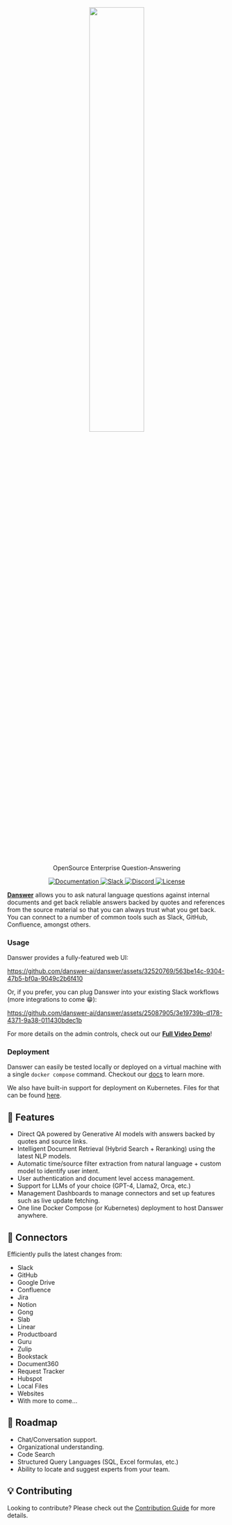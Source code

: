 <!-- DANSWER_METADATA={"link": "https://github.com/danswer-ai/danswer/blob/main/README.md"} -->

<h2 align="center">
<a href="https://www.danswer.ai/"> <img width="50%" src="https://github.com/danswer-owners/danswer/blob/1fabd9372d66cd54238847197c33f091a724803b/DanswerWithName.png?raw=true)" /></a>
</h2>

<p align="center">
<p align="center">OpenSource Enterprise Question-Answering</p>

<p align="center">
<a href="https://docs.danswer.dev/" target="_blank">
    <img src="https://img.shields.io/badge/docs-view-blue" alt="Documentation">
</a>
<a href="https://join.slack.com/t/danswer/shared_invite/zt-1u5ycen3o-6SJbWfivLWP5LPyp_jftuw" target="_blank">
    <img src="https://img.shields.io/badge/slack-join-blue.svg?logo=slack" alt="Slack">
</a>
<a href="https://discord.gg/TDJ59cGV2X" target="_blank">
    <img src="https://img.shields.io/badge/discord-join-blue.svg?logo=discord&logoColor=white" alt="Discord">
</a>
<a href="https://github.com/danswer-ai/danswer/blob/main/README.md" target="_blank">
    <img src="https://img.shields.io/static/v1?label=license&message=MIT&color=blue" alt="License">
</a>
</p>

<strong>[Danswer](https://www.danswer.ai/)</strong> allows you to ask natural language questions against internal documents and get back reliable answers backed by quotes and references from the source material so that you can always trust what you get back. You can connect to a number of common tools such as Slack, GitHub, Confluence, amongst others.

<h3>Usage</h3>

Danswer provides a fully-featured web UI:




https://github.com/danswer-ai/danswer/assets/32520769/563be14c-9304-47b5-bf0a-9049c2b6f410




Or, if you prefer, you can plug Danswer into your existing Slack workflows (more integrations to come 😁):


https://github.com/danswer-ai/danswer/assets/25087905/3e19739b-d178-4371-9a38-011430bdec1b


For more details on the admin controls, check out our <strong><a href="https://www.youtube.com/watch?v=geNzY1nbCnU">Full Video Demo</a></strong>!

<h3>Deployment</h3>

Danswer can easily be tested locally or deployed on a virtual machine with a single `docker compose` command. Checkout our [docs](https://docs.danswer.dev/quickstart) to learn more.

We also have built-in support for deployment on Kubernetes. Files for that can be found [here](https://github.com/danswer-ai/danswer/tree/main/deployment/kubernetes).

## 💃 Features 
* Direct QA powered by Generative AI models with answers backed by quotes and source links.
* Intelligent Document Retrieval (Hybrid Search + Reranking) using the latest NLP models.
* Automatic time/source filter extraction from natural language + custom model to identify user intent.
* User authentication and document level access management.
* Support for LLMs of your choice (GPT-4, Llama2, Orca, etc.)
* Management Dashboards to manage connectors and set up features such as live update fetching.
* One line Docker Compose (or Kubernetes) deployment to host Danswer anywhere.

## 🔌 Connectors 

Efficiently pulls the latest changes from:
  * Slack
  * GitHub
  * Google Drive
  * Confluence
  * Jira
  * Notion
  * Gong
  * Slab
  * Linear
  * Productboard
  * Guru
  * Zulip
  * Bookstack
  * Document360
  * Request Tracker
  * Hubspot
  * Local Files
  * Websites
  * With more to come...

## 🚧 Roadmap
* Chat/Conversation support.
* Organizational understanding.
* Code Search
* Structured Query Languages (SQL, Excel formulas, etc.)
* Ability to locate and suggest experts from your team.

## 💡 Contributing
Looking to contribute? Please check out the [Contribution Guide](CONTRIBUTING.md) for more details.
